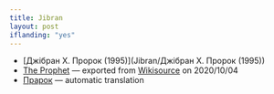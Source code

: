 ```yaml
---
title: Jibran
layout: post
iflanding: "yes"
---
```


 - [Джібран Х. Пророк (1995)](Jibran/Джібран Х. Пророк (1995))
 - [The Prophet](Jibran/The_Prophet_(Gibran)) — exported from [Wikisource](https://en.wikisource.org/wiki/The_Prophet_(Gibran)) on 2020/10/04
 - [Прарок](Jibran/Прарок) — automatic translation


